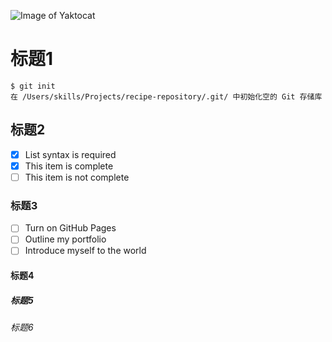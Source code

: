 ![Image of Yaktocat](https://octodex.github.com/images/yaktocat.png)
# 标题1
``` 
$ git init
在 /Users/skills/Projects/recipe-repository/.git/ 中初始化空的 Git 存储库
```
## 标题2
- [x] List syntax is required
- [x] This item is complete
- [ ] This item is not complete
### 标题3
- [ ] Turn on GitHub Pages
- [ ] Outline my portfolio
- [ ] Introduce myself to the world
#### 标题4
##### 标题5
###### 标题6
